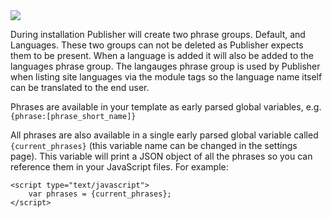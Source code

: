 <img src="https://boldminded.com/assets/publisher/phrases.png" />

During installation Publisher will create two phrase groups. Default, and Languages. These two groups can not be deleted as Publisher expects them to be present. When a language is added it will also be added to the languages phrase group. The langauges phrase group is used by Publisher when listing site languages via the module tags so the language name itself can be translated to the end user.

Phrases are available in your template as early parsed global variables, e.g. ``{phrase:[phrase_short_name]}``

All phrases are also available in a single early parsed global variable called ``{current_phrases}`` (this variable name can be changed in the settings page). This variable will print a JSON object of all the phrases so you can reference them in your JavaScript files. For example:

```
<script type="text/javascript">
    var phrases = {current_phrases};
</script>
```